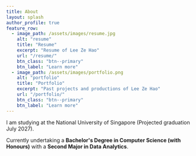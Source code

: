 ```yaml
---
title: About
layout: splash
author_profile: true
feature_row:
  - image_path: /assets/images/resume.jpg
    alt: "resume"
    title: "Resume"
    excerpt: "Resume of Lee Ze Hao"
    url: "/resume/"
    btn_class: "btn--primary"
    btn_label: "Learn more"
  - image_path: /assets/images/portfolio.png
    alt: "portfolio"
    title: "Portfolio"
    excerpt: "Past projects and productions of Lee Ze Hao"
    url: "/portfolio/"
    btn_class: "btn--primary"
    btn_label: "Learn more"
---
```


I am studying at the National University of Singapore (Projected graduation July 2027).        
  
Currently undertaking a **Bachelor's Degree in Computer Science (with Honours)** with a **Second Major in Data Analytics**. 

